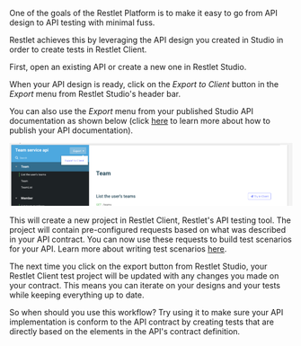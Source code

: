 One of the goals of the Restlet Platform is to make it easy to go from API design to API testing with minimal fuss.

Restlet achieves this by leveraging the API design you created in Studio in order to create tests in Restlet Client.

First, open an existing API or create a new one in Restlet Studio.

When your API design is ready, click on the *Export to Client* button in the *Export* menu from Restlet Studio's header bar.

You can also use the *Export* menu from your published Studio API documentation as shown below (click [here](https://restlet.com/documentation/studio/user-guide/documentation/introduction) to learn more about how to publish your API documentation).

![Export to Client](images/01_export.png "Export to Client")

This will create a new project in Restlet Client, Restlet's API testing tool. The project will contain pre-configured requests based on what was described in your API contract. You can now use these requests to build test scenarios for your API. Learn more about writing test scenarios [here](https://restlet.com/documentation/client/user-guide/run-tests/scenarios).

The next time you click on the export button from Restlet Studio, your Restlet Client test project will be updated with any changes you made on your contract. This means you can iterate on your designs and your tests while keeping everything up to date.

So when should you use this workflow? Try using it to make sure your API implementation is conform to the API contract by creating tests that are directly based on the elements in the API's contract definition.
